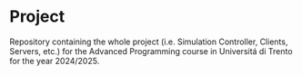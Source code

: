 # Project

Repository containing the whole project (i.e. Simulation Controller, Clients, Servers, etc.) for the Advanced Programming course in Universitá di Trento for the year 2024/2025.
